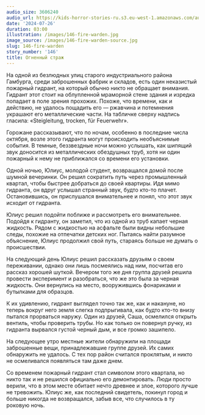 ```yaml
---
audio_size: 3606240
audio_url: https://kids-horror-stories-ru.s3.eu-west-1.amazonaws.com/audio/146-fire-warden.mp3
date: '2024-07-26'
duration: 03:00
illustration: /images/146-fire-warden.jpg
image_source: /images/146-fire-warden-source.jpg
slug: 146-fire-warden
story_number: '146'
title: Огненный страж
---
```


На одной из безлюдных улиц старого индустриального района Гамбурга, среди заброшенных фабрик и складов, есть один неказистый пожарный гидрант, на который обычно никто не обращает внимания. Гидрант этот стоит на облупленной мраморной стене здания и изредка попадает в поле зрения прохожих. Похоже, что времени, как и действию, не удалось пощадить его — ржавчина и потемнения украшают его металлические части. На табличке сверху надпись гласила: «Steigleitung, trocken, für Feuerwehr».

Горожане рассказывают, что по ночам, особенно в последние числа октября, возле этого гидранта могут происходить необъяснимые события. В темные, беззвездные ночи можно услышать, как шипящий звук доносится из металлических обездушных труб, хотя ни один пожарный к нему не приближался со времени его установки.

Одной ночью, Юлиус, молодой студент, возвращался домой после шумной вечеринки. Он решил сократить путь через промышленный квартал, чтобы быстрее добраться до своей квартиры. Идя мимо гидранта, он вдруг услышал странный звук, будто кто-то плачет. Остановившись, он прислушался внимательнее и понял, что этот звук исходит от гидранта.

Юлиус решил подойти поближе и рассмотреть его внимательнее. Подойдя к гидранту, он заметил, что из одной из труб капает черная жидкость. Рядом с жидкостью на асфальте были видны небольшие следы, похожие на отпечатки детских ног. Пытаясь найти разумное объяснение, Юлиус продолжил свой путь, стараясь больше не думать о происшествии.

На следующий день Юлиус решил рассказать друзьям о своем переживании, однако они лишь посмеялись над ним, посчитав его рассказ хорошей шуткой. Вечером того же дня группа друзей решила провести эксперимент и разобраться, что же это была за черная жидкость. Они вернулись на место, вооружившись фонариками и бутылками для образцов.

К их удивлению, гидрант выглядел точно так же, как и накануне, но теперь вокруг него земля слегка подпрыгивала, как будто кто-то внизу пытался прорваться наружу. Один из друзей, Саша, осмелился открыть вентиль, чтобы проверить трубы. Но как только он повернул ручку, из гидранта вырвался густой черный дым, и все громко зашипело.

На следующее утро местные жители обнаружили на площади заброшенные вещи, принадлежавшие группе друзей. Их самих обнаружить не удалось. С тех пор район считался проклятым, и никто не осмеливался появляться там даже днем.

Со временем пожарный гидрант стал символом этого квартала, но никто так и не решился официально его демонтировать. Люди просто верили, что в этом месте обитает нечто древнее и злое, которого лучше не тревожить. Юлиус же, как последний свидетель, покинул город и больше никогда не возвращался, забыв все, что случилось в ту роковую ночь.